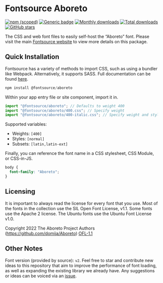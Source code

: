 # Fontsource Aboreto

[![npm (scoped)](https://img.shields.io/npm/v/@fontsource/aboreto?color=brightgreen)](https://www.npmjs.com/package/@fontsource/aboreto) [![Generic badge](https://img.shields.io/badge/fontsource-passing-brightgreen)](https://github.com/fontsource/fontsource) [![Monthly downloads](https://badgen.net/npm/dm/@fontsource/aboreto)](https://github.com/fontsource/fontsource) [![Total downloads](https://badgen.net/npm/dt/@fontsource/aboreto)](https://github.com/fontsource/fontsource) [![GitHub stars](https://img.shields.io/github/stars/fontsource/fontsource.svg?style=social&label=Star)](https://github.com/fontsource/fontsource/stargazers)

The CSS and web font files to easily self-host the “Aboreto” font. Please visit the main [Fontsource website](https://fontsource.org/fonts/aboreto) to view more details on this package.

## Quick Installation

Fontsource has a variety of methods to import CSS, such as using a bundler like Webpack. Alternatively, it supports SASS. Full documentation can be found [here](https://fontsource.org/docs/getting-started/introduction).

```javascript
npm install @fontsource/aboreto
```

Within your app entry file or site component, import it in.

```javascript
import "@fontsource/aboreto"; // Defaults to weight 400
import "@fontsource/aboreto/400.css"; // Specify weight
import "@fontsource/aboreto/400-italic.css"; // Specify weight and style

```

Supported variables:
- Weights: `[400]`
- Styles: `[normal]`
- Subsets: `[latin,latin-ext]`

Finally, you can reference the font name in a CSS stylesheet, CSS Module, or CSS-in-JS.

```css
body {
  font-family: "Aboreto";
}
```

## Licensing
It is important to always read the license for every font that you use.
Most of the fonts in the collection use the SIL Open Font License, v1.1. Some fonts use the Apache 2 license. The Ubuntu fonts use the Ubuntu Font License v1.0.

Copyright 2022 The Aboreto Project Authors (https://github.com/domija/Aboreto)
[OFL-1.1](http://scripts.sil.org/OFL)

## Other Notes
Font version (provided by source): `v2`.
Feel free to star and contribute new ideas to this repository that aim to improve the performance of font loading, as well as expanding the existing library we already have. Any suggestions or ideas can be voiced via an [issue](https://github.com/fontsource/fontsource/issues).